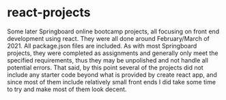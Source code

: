 # react-projects
Some later Springboard online bootcamp projects, all focusing on front end development using react.
They were all done around February/March of 2021. All package.json files are included. 
As with most Springboard projects, they were completed as assignments and generally only meet the specified requirements, thus they may be unpolished and not handle all potential errors.
That said, by this point several of the projects did not include any starter code beyond what is provided by create react app, and since most of them include relatively small front ends I did take some time to try and make most of them look decent.

